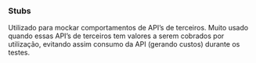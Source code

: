 ### Stubs

Utilizado para mockar comportamentos de API’s de terceiros. Muito usado quando essas API’s de terceiros tem valores a serem cobrados por utilização, evitando assim consumo da API (gerando custos) durante os testes.
